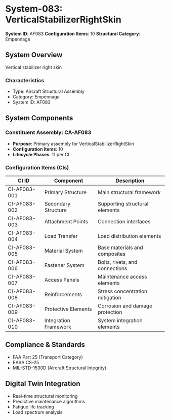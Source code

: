 # System-083: VerticalStabilizerRightSkin

**System ID**: AF083
**Configuration Items**: 10
**Structural Category**: Empennage

## System Overview

Vertical stabilizer right skin

### Characteristics
- Type: Aircraft Structural Assembly
- Category: Empennage
- System ID: AF083

## System Components

### Constituent Assembly: CA-AF083
- **Purpose**: Primary assembly for VerticalStabilizerRightSkin
- **Configuration Items**: 10
- **Lifecycle Phases**: 11 per CI

### Configuration Items (CIs)

| CI ID | Component | Description |
|-------|-----------|-------------|
| CI-AF083-001 | Primary Structure | Main structural framework |
| CI-AF083-002 | Secondary Structure | Supporting structural elements |
| CI-AF083-003 | Attachment Points | Connection interfaces |
| CI-AF083-004 | Load Transfer | Load distribution elements |
| CI-AF083-005 | Material System | Base materials and composites |
| CI-AF083-006 | Fastener System | Bolts, rivets, and connections |
| CI-AF083-007 | Access Panels | Maintenance access elements |
| CI-AF083-008 | Reinforcements | Stress concentration mitigation |
| CI-AF083-009 | Protective Elements | Corrosion and damage protection |
| CI-AF083-010 | Integration Framework | System integration elements |

## Compliance & Standards
- FAA Part 25 (Transport Category)
- EASA CS-25
- MIL-STD-1530D (Aircraft Structural Integrity)

## Digital Twin Integration
- Real-time structural monitoring
- Predictive maintenance algorithms
- Fatigue life tracking
- Load spectrum analysis
